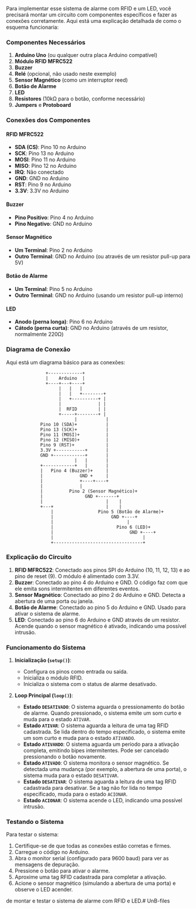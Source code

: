 Para implementar esse sistema de alarme com RFID e um LED, você precisará montar um circuito com componentes específicos e fazer as conexões corretamente. Aqui está uma explicação detalhada de como o esquema funcionaria:

### Componentes Necessários
1. **Arduino Uno** (ou qualquer outra placa Arduino compatível)
2. **Módulo RFID MFRC522**
3. **Buzzer**
4. **Relé** (opcional, não usado neste exemplo)
5. **Sensor Magnético** (como um interruptor reed)
6. **Botão de Alarme**
7. **LED**
8. **Resistores** (10kΩ para o botão, conforme necessário)
9. **Jumpers** e **Protoboard**

### Conexões dos Componentes

#### RFID MFRC522
- **SDA (CS)**: Pino 10 no Arduino
- **SCK**: Pino 13 no Arduino
- **MOSI**: Pino 11 no Arduino
- **MISO**: Pino 12 no Arduino
- **IRQ**: Não conectado
- **GND**: GND no Arduino
- **RST**: Pino 9 no Arduino
- **3.3V**: 3.3V no Arduino

#### Buzzer
- **Pino Positivo**: Pino 4 no Arduino
- **Pino Negativo**: GND no Arduino

#### Sensor Magnético
- **Um Terminal**: Pino 2 no Arduino
- **Outro Terminal**: GND no Arduino (ou através de um resistor pull-up para 5V)

#### Botão de Alarme
- **Um Terminal**: Pino 5 no Arduino
- **Outro Terminal**: GND no Arduino (usando um resistor pull-up interno)

#### LED
- **Anodo (perna longa)**: Pino 6 no Arduino
- **Cátodo (perna curta)**: GND no Arduino (através de um resistor, normalmente 220Ω)

### Diagrama de Conexão
Aqui está um diagrama básico para as conexões:

```plaintext
               +-------------+
               |    Arduino  |
               +----+---+----+
                    |   |   |
                    |   |   +--------+
                    |   +----------+ |
                    |              | |
                    |  RFID        | |
                    +-----+--------+ |
                          |           |
             Pino 10 (SDA)+           |
             Pino 13 (SCK)+           |
             Pino 11 (MOSI)+          |
             Pino 12 (MISO)+          |
             Pino 9 (RST)+            |
             3.3V +-----------+       |
             GND +------------+       |
                          |   |       |
             +------------+   |       |
             |   Pino 4 (Buzzer)+     |
             |              GND +     |
             |              +----+----+
             |              |
             |          Pino 2 (Sensor Magnético)+
             |                GND +-------+
             |                        |    |
             +---+                    |    |
                 |                 Pino 5 (Botão de Alarme)+
                 |                      GND +----+
                 |                            |
                 |                        Pino 6 (LED)+
                 |                             GND +----+
                 |                                  |
                 +----------------------------------+
```

### Explicação do Circuito

1. **RFID MFRC522**: Conectado aos pinos SPI do Arduino (10, 11, 12, 13) e ao pino de reset (9). O módulo é alimentado com 3.3V.
2. **Buzzer**: Conectado ao pino 4 do Arduino e GND. O código faz com que ele emita sons intermitentes em diferentes eventos.
3. **Sensor Magnético**: Conectado ao pino 2 do Arduino e GND. Detecta a abertura de uma porta ou janela.
4. **Botão de Alarme**: Conectado ao pino 5 do Arduino e GND. Usado para ativar o sistema de alarme.
5. **LED**: Conectado ao pino 6 do Arduino e GND através de um resistor. Acende quando o sensor magnético é ativado, indicando uma possível intrusão.

### Funcionamento do Sistema

1. **Inicialização (`setup()`)**:
   - Configura os pinos como entrada ou saída.
   - Inicializa o módulo RFID.
   - Inicializa o sistema com o status de alarme desativado.

2. **Loop Principal (`loop()`)**:
   - **Estado `DESATIVADO`**: O sistema aguarda o pressionamento do botão de alarme. Quando pressionado, o sistema emite um som curto e muda para o estado `ATIVAR`.
   - **Estado `ATIVAR`**: O sistema aguarda a leitura de uma tag RFID cadastrada. Se lida dentro do tempo especificado, o sistema emite um som curto e muda para o estado `ATIVANDO`.
   - **Estado `ATIVANDO`**: O sistema aguarda um período para a ativação completa, emitindo bipes intermitentes. Pode ser cancelado pressionando o botão novamente.
   - **Estado `ATIVADO`**: O sistema monitora o sensor magnético. Se detectada uma mudança (por exemplo, a abertura de uma porta), o sistema muda para o estado `DESATIVAR`.
   - **Estado `DESATIVAR`**: O sistema aguarda a leitura de uma tag RFID cadastrada para desativar. Se a tag não for lida no tempo especificado, muda para o estado `ACIONAR`.
   - **Estado `ACIONAR`**: O sistema acende o LED, indicando uma possível intrusão.

### Testando o Sistema
Para testar o sistema:
1. Certifique-se de que todas as conexões estão corretas e firmes.
2. Carregue o código no Arduino.
3. Abra o monitor serial (configurado para 9600 baud) para ver as mensagens de depuração.
4. Pressione o botão para ativar o alarme.
5. Aproxime uma tag RFID cadastrada para completar a ativação.
6. Acione o sensor magnético (simulando a abertura de uma porta) e observe o LED acender.

 de montar e testar o sistema de alarme com RFID e LED.# UnB-files
